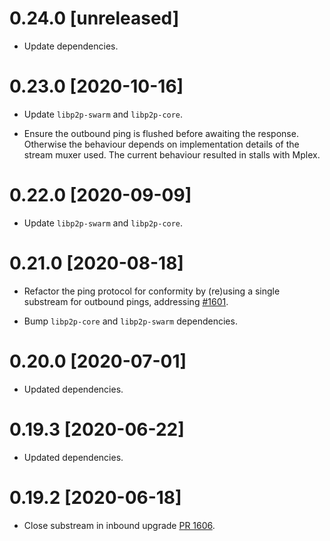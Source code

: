 # 0.24.0 [unreleased]

- Update dependencies.

# 0.23.0 [2020-10-16]

- Update `libp2p-swarm` and `libp2p-core`.

- Ensure the outbound ping is flushed before awaiting
  the response. Otherwise the behaviour depends on
  implementation details of the stream muxer used.
  The current behaviour resulted in stalls with Mplex.

# 0.22.0 [2020-09-09]

- Update `libp2p-swarm` and `libp2p-core`.

# 0.21.0 [2020-08-18]

- Refactor the ping protocol for conformity by (re)using
a single substream for outbound pings, addressing
[#1601](https://github.com/libp2p/rust-libp2p/issues/1601).

- Bump `libp2p-core` and `libp2p-swarm` dependencies.

# 0.20.0 [2020-07-01]

- Updated dependencies.

# 0.19.3 [2020-06-22]

- Updated dependencies.

# 0.19.2 [2020-06-18]

- Close substream in inbound upgrade
  [PR 1606](https://github.com/libp2p/rust-libp2p/pull/1606).

